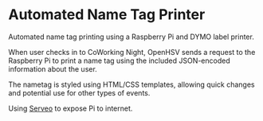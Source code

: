 # Automated Name Tag Printer

Automated name tag printing using a Raspberry Pi and DYMO label printer. 

When user checks in to CoWorking Night, OpenHSV sends a request to the Raspberry Pi to print a name tag using the included JSON-encoded information about the user.

The nametag is styled using HTML/CSS templates, allowing quick changes and potential use for other types of events.

Using [Serveo](https://serveo.net/) to expose Pi to internet.

